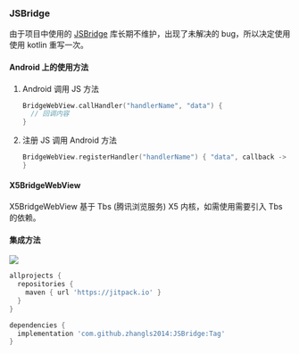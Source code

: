 ### JSBridge

由于项目中使用的 [JSBridge](https://github.com/hjhrq1991/JsBridge) 库长期不维护，出现了未解决的 bug，所以决定使用使用 kotlin 重写一次。



#### Android 上的使用方法

1. Android 调用 JS 方法

   ```kotlin
   BridgeWebView.callHandler("handlerName", "data") {
     // 回调内容
   }
   ```

2. 注册 JS 调用 Android 方法

   ```kotlin
   BridgeWebView.registerHandler("handlerName") { "data", callback ->
   }
   ```



#### X5BridgeWebView

X5BridgeWebView 基于 Tbs (腾讯浏览服务) X5 内核，如需使用需要引入 Tbs 的依赖。

#### 集成方法

[![](https://jitpack.io/v/zhangls2014/JSBridge.svg)](https://jitpack.io/#zhangls2014/JSBridge)

```groovy
allprojects {
  repositories {
    maven { url 'https://jitpack.io' }
  }
}

dependencies {
  implementation 'com.github.zhangls2014:JSBridge:Tag'
}
```

